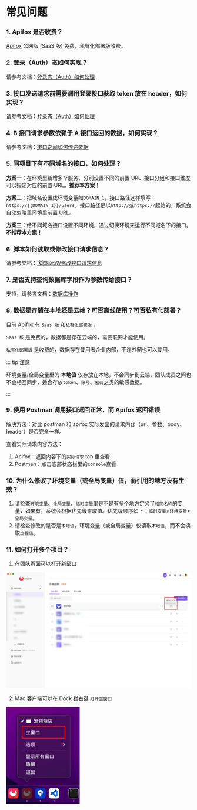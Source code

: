 # 常见问题

### 1. Apifox 是否收费？

[Apifox](https://www.apifox.cn/) 公网版 (SaaS 版) 免费，私有化部署版收费。

### 2. 登录（Auth）态如何实现？

请参考文档：[登录态（Auth）如何处理](/best-practices/auth/)

### 3. 接口发送请求前需要调用登录接口获取 token 放在 header，如何实现？

请参考文档：[登录态（Auth）如何处理](/best-practices/auth/)

### 4. B 接口请求参数依赖于 A 接口返回的数据，如何实现？

请参考文档：[接口之间如何传递数据](/best-practices/api-relations/)

### 5. 同项目下有不同域名的接口，如何处理？

**方案一**：在环境里新增多个服务，分别设置不同的前置 URL ,接口分组和接口维度可以指定对应的前置 URL。**推荐本方案！**

**方案二**：把域名设置成环境变量如`DOMAIN_1`，接口路径这样填写：`https://{{DOMAIN_1}}/users`。接口路径是以`http://`或`https://`起始的，系统会自动忽略里环境里前置 URL。

**方案三**：给不同域名接口设置不同环境，通过切换环境来运行不同域名下的接口。**不推荐本方案！**

### 6. 脚本如何读取或修改接口请求信息？

请参考文档：[ 脚本读取/修改接口请求信息](../scripts/examples/request-handle/)

### 7. 是否支持查询数据库字段作为参数传给接口？

支持，请参考文档：[数据库操作](/processor/database/)

### 8. 数据是存储在本地还是云端？可否离线使用？可否私有化部署？

目前 Apifox 有 `Saas 版` 和`私有化部署版` 。

`Saas 版` 是免费的，数据都是存在云端的，需要联网才能使用。

`私有化部署版` 是收费的，数据存在使用者企业内部，不连外网也可以使用。

::: tip 注意

环境变量/全局变量里的 **本地值** 仅存放在本地，不会同步到云端，团队成员之间也不会相互同步，适合存放`token`、`账号`、`密码`之类的敏感数据。

:::

### 9. 使用 Postman 调用接口返回正常，而 Apifox 返回错误

解决方法：对比 postman 和 apifox 实际发出的请求内容（url、参数、body、header）是否完全一样。

查看实际请求内容方法：

1. Apifox：返回内容下的`实际请求` tab 里查看
2. Postman：点击底部状态栏里的`Console`查看

### 10. 为什么修改了环境变量（或全局变量）值，而引用的地方没有生效？

1. 请检查`环境变量`、`全局变量`、`临时变量`里是不是有多个地方定义了`相同名称`的变量，如果有，系统会根据优先级来取值。优先级顺序如下：`临时变量`>`环境变量`>`全局变量`。
2. 请检查修改的是否是`本地值`，环境变量（或全局变量）仅读取`本地值`，而不会读取`远程值`。

### 11. 如何打开多个项目？

1.  在团队页面可以打开新窗口

<img src="../../assets/img/getting-started/new-window-1.png" />

2.  Mac 客户端可以在 Dock 栏右键 `打开主窗口`

<img src="../../assets/img/getting-started/new-window-2.png" width="200px" />
